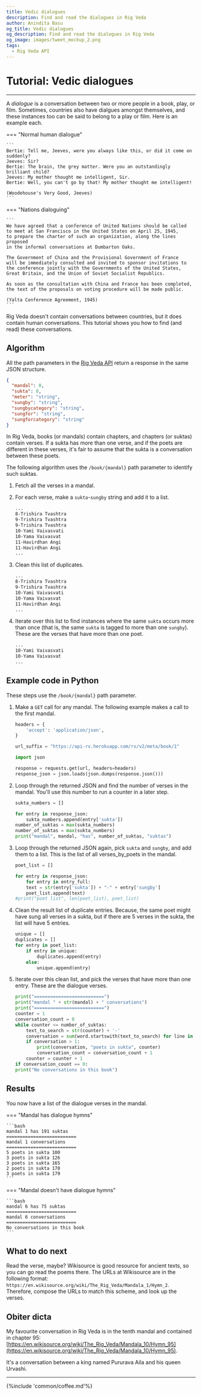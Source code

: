 ```yaml
---
title: Vedic dialogues
description: Find and read the dialogues in Rig Veda
author: Anindita Basu
og_title: Vedic dialogues
og_description: Find and read the dialogues in Rig Veda
og_image: images/tweet_mockup_2.png
tags:
  - Rig Veda API
---
```


# Tutorial: Vedic dialogues

<hr/>

A _dialogue_ is a conversation between two or more people in a book, play, or film. Sometimes, countries also have dialgues amongst themselves, and these instances too can be said to belong to a play or film. Here is an example each.

=== "Normal human dialogue"

    ```
    Bertie: Tell me, Jeeves, were you always like this, or did it come on suddenly?
	Jeeves: Sir? 
	Bertie: The brain, the grey matter. Were you an outstandingly brilliant child?
	Jeeves: My mother thought me intelligent, Sir. 
	Bertie: Well, you can't go by that! My mother thought me intelligent!

    (Woodehouse's Very Good, Jeeves) 
    ```

=== "Nations dialoguing"

    ```
    We have agreed that a conference of United Nations should be called
	to meet at San Francisco in the United States on April 25, 1945, 
	to prepare the charter of such an organization, along the lines proposed 
	in the informal conversations at Dumbarton Oaks.
	
	The Government of China and the Provisional Government of France 
	will be immediately consulted and invited to sponsor invitations to 
	the conference jointly with the Governments of the United States, 
	Great Britain, and the Union of Soviet Socialist Republics. 
	
	As soon as the consultation with China and France has been completed, 
	the text of the proposals on voting procedure will be made public.

    (Yalta Conference Agreement, 1945)
    ```

Rig Veda doesn't contain conversations between countries, but it does contain human conversations.  This tutorial shows you how to find (and read) these conversations.

## Algorithm

All the path parameters in the [Rig Veda API](api_rv.md) return a response in the same JSON structure.

```json
{
  "mandal": 0,
  "sukta": 0,
  "meter": "string",
  "sungby": "string",
  "sungbycategory": "string",
  "sungfor": "string",
  "sungforcategory": "string"
}
```

In Rig Veda, books (or mandals) contain chapters, and chapters (or suktas) contain verses. If a sukta has more than one verse, and if the poets are different in these verses, it's fair to assume that the sukta is a conversation between these poets.

The following algorithm uses the `/book/{mandal}` path parameter to identify such suktas.

1.  Fetch all the verses in a mandal.
1.  For each verse, make a `sukta`-`sungby` string and add it to a list.

    ```bash
	...
	8-Trishira Tvashtra
	9-Trishira Tvashtra
	9-Trishira Tvashtra
	10-Yami Vaivasvati
	10-Yama Vaivasvat
	11-Havirdhan Angi
	11-Havirdhan Angi
	...
	```
	
1.  Clean this list of duplicates.

    ```bash
	...
	8-Trishira Tvashtra
	9-Trishira Tvashtra
	10-Yami Vaivasvati
	10-Yama Vaivasvat
	11-Havirdhan Angi
	...
	```
	
1.  Iterate over this list to find instances where the same `sukta` occurs more than once (that is, the same `sukta` is tagged to more than one `sungby`). These are the verses that have more than one poet.

    ```bash
	...
	10-Yami Vaivasvati
	10-Yama Vaivasvat
	...
	```

## Example code in Python

These steps use the `/book/{mandal}` path parameter.

1.  Make a `GET` call for any mandal. The following example makes a call to the first mandal.

    ```python
	headers = {
	    'accept': 'application/json',
	}

	url_suffix = "https://api-rv.herokuapp.com/rv/v2/meta/book/1"

	import json
	
	response = requests.get(url, headers=headers)
	response_json = json.loads(json.dumps(response.json()))
	```

1.  Loop through the returned JSON and find the number of verses in the mandal. You'll use this number to run a counter in a later step.

    ```python
	sukta_numbers = []
	
	for entry in response_json:
        sukta_numbers.append(entry['sukta'])
	number_of_suktas = max(sukta_numbers)
	number_of_suktas = max(sukta_numbers)
	print("mandal", mandal, "has", number_of_suktas, "suktas")
	```

1.  Loop through the returned JSON again, pick `sukta` and `sungby`, and add them to a list. This is the list of all verses_by_poets in the mandal.

    ```python
	poet_list = []
	
	for entry in response_json:
        for entry in entry_full:
		text = str(entry['sukta']) + "-" + entry['sungby']
		poet_list.append(text)
	#print("poet list", len(poet_list), poet_list)
	```

1.  Clean the result list of duplicate entries. Because, the same poet might have sung all verses in a sukta, but if there are 5 verses in the sukta, the list will have 5 entries.

	```python
	unique = []
	duplicates = []
	for entry in poet_list:
		if entry in unique:
			duplicates.append(entry)
		else:
			unique.append(entry)
	```

1.  Iterate over this clean list, and pick the verses that have more than one entry. These are the dialogue verses.

	```python
	print("==========================")
	print("mandal " + str(mandal) + " conversations")
	print("==========================")
	counter = 1
	conversation_count = 0
	while counter <= number_of_suktas:
		text_to_search = str(counter) + '-'
		conversation = sum(word.startswith(text_to_search) for line in unique for word in line.split())
		if conversation > 1:
			print(conversation, "poets in sukta", counter)
			conversation_count = conversation_count + 1
		counter = counter + 1
	if conversation_count == 0:
    print("No conversations in this book")
	```

## Results

You now have a list of the dialogue verses in the mandal.

=== "Mandal has dialogue hymns"

    ```bash
    mandal 1 has 191 suktas
    ==========================
    mandal 1 conversations
    ==========================
    5 poets in sukta 100
    3 poets in sukta 126
    3 poets in sukta 165
    2 poets in sukta 170
    3 poets in sukta 179
    ```

=== "Mandal doesn't have dialogue hymns"

    ```bash
    mandal 6 has 75 suktas
    ==========================
    mandal 6 conversations
    ==========================
    No conversations in this book
    ```



## What to do next

Read the verse, maybe? Wikisource is good resource for ancient texts, so you can go read the poems there. The URLs at Wikisource are in the following format: `https://en.wikisource.org/wiki/The_Rig_Veda/Mandala_1/Hymn_2`. Therefore, compose the URLs to match this scheme, and look up the verses.

## Obiter dicta

My favourite conversation in Rig Veda is in the tenth mandal and contained in chapter 95: [https://en.wikisource.org/wiki/The_Rig_Veda/Mandala_10/Hymn_95](https://en.wikisource.org/wiki/The_Rig_Veda/Mandala_10/Hymn_95).

It's a conversation between a king named Pururava Aila and his queen Urvashi.

<hr/>

{%include 'common/coffee.md'%}

